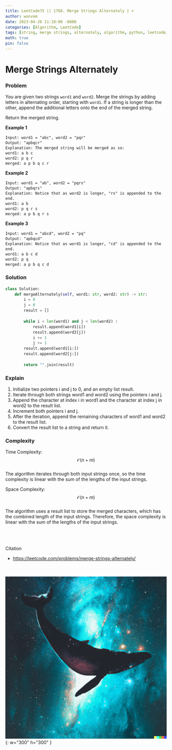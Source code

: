 ```yaml
---
title: LeetCode75 || 1768. Merge Strings Alternately | +
author: wonvom
date: 2023-04-26 11:10:00 -0800
categories: [Algorithm, LeetCode]
tags: [string, merge strings, alternately, algorithm, python, leetcode, leetcode1768]
math: true
pin: false
---
```


# Merge Strings Alternately

### **Problem**
You are given two strings `word1` and `word2`. Merge the strings by adding letters in alternating order, starting with `word1`. If a string is longer than the other, append the additional letters onto the end of the merged string.

Return the merged string.

**Example 1**
```
Input: word1 = "abc", word2 = "pqr"
Output: "apbqcr"
Explanation: The merged string will be merged as so:
word1: a b c
word2: p q r
merged: a p b q c r
```


**Example 2**
```
Input: word1 = "ab", word2 = "pqrs"
Output: "apbqrs"
Explanation: Notice that as word2 is longer, "rs" is appended to the end.
word1: a b
word2: p q r s
merged: a p b q r s
```


**Example 3**
```
Input: word1 = "abcd", word2 = "pq"
Output: "apbqcd"
Explanation: Notice that as word1 is longer, "cd" is appended to the end.
word1: a b c d
word2: p q
merged: a p b q c d
```


### **Solution**
```python
class Solution:
    def mergeAlternately(self, word1: str, word2: str) -> str:
        i = 0
        j = 0
        result = []
        
        while i < len(word1) and j < len(word2) :
            result.append(word1[i])
            result.append(word2[j])
            i += 1
            j += 1
        result.append(word1[i:])
        result.append(word2[j:])
        
        return "".join(result)
```

### **Explain**
1. Initialize two pointers i and j to 0, and an empty list result.
2. Iterate through both strings word1 and word2 using the pointers i and j.
3. Append the character at index i in word1 and the character at index j in word2 to the result list.
4. Increment both pointers i and j.
5. After the iteration, append the remaining characters of word1 and word2 to the result list.
6. Convert the result list to a string and return it.


### **Complexity**
Time Complexity:
$$ \mathcal{O}(n+m) $$ <br>
The algorithm iterates through both input strings once, so the time complexity is linear with the sum of the lengths of the input strings.

Space Complexity:
$$ \mathcal{O}(n+m) $$ <br>
The algorithm uses a result list to store the merged characters, which has the combined length of the input strings. Therefore, the space complexity is linear with the sum of the lengths of the input strings.

<br><br><br>
Citation
- https://leetcode.com/problems/merge-strings-alternately/

<br><br>
![Desktop View](/assets/img/whale/whale9.png){: w="300" h="300" }
